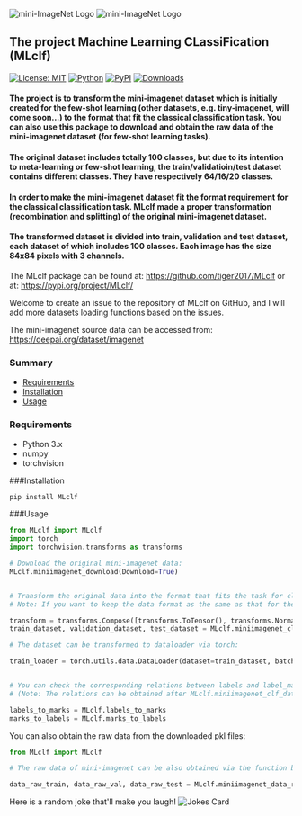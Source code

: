 ![mini-ImageNet Logo](https://github.com/tiger2017/MLclf/blob/master/mini-imagenet.png)
![mini-ImageNet Logo](https://github.com/tiger2017/MLclf/blob/master/tiny-imagenet.png)
## The project Machine Learning CLassiFication (MLclf) 

[![License: MIT](https://img.shields.io/badge/License-MIT-yellow.svg)](https://opensource.org/licenses/MIT)
[![Python](https://img.shields.io/badge/python-3.6-blue.svg)](https://www.python.org/)
[![PyPI](https://img.shields.io/pypi/v/mlclf)](https://pypi.org/project/mlclf/)
[![Downloads](https://static.pepy.tech/personalized-badge/mlclf?period=total&units=international_system&left_color=blue&right_color=green&left_text=Downloads)](https://pepy.tech/project/mlclf)

#### The project is to transform the mini-imagenet dataset which is initially created for the few-shot learning (other datasets, e.g. tiny-imagenet, will come soon...) to the format that fit the classical classification task. You can also use this package to download and obtain the raw data of the mini-imagenet dataset (for few-shot learning tasks).
#### The original dataset includes totally 100 classes, but due to its intention to meta-learning or few-shot learning, the train/validatioin/test dataset contains different classes. They have respectively 64/16/20 classes.


#### In order to make the mini-imagenet dataset fit the format requirement for the classical classification task. MLclf made a proper transformation (recombination and splitting) of the original mini-imagenet dataset.
#### The transformed dataset is divided into train, validation and test dataset, each dataset of which includes 100 classes. Each image has the size 84x84 pixels with 3 channels.


The MLclf package can be found at: https://github.com/tiger2017/MLclf 
                            or at: https://pypi.org/project/MLclf/

Welcome to create an issue to the repository of MLclf on GitHub, and I will add more datasets loading functions based on the issues.


The mini-imagenet source data can be accessed from: https://deepai.org/dataset/imagenet


### Summary
* [Requirements](#requirements)
* [Installation](#installation)
* [Usage](#usage)

### Requirements

- Python 3.x
- numpy
- torchvision

###Installation
```angular2html
pip install MLclf
```

###Usage
```python
from MLclf import MLclf
import torch
import torchvision.transforms as transforms

# Download the original mini-imagenet data:
MLclf.miniimagenet_download(Download=True)


# Transform the original data into the format that fits the task for classification:
# Note: If you want to keep the data format as the same as that for the meta-learning or few-shot learning (original format), just set ratio_train=0.64, ratio_val=0.16, shuffle=False.

transform = transforms.Compose([transforms.ToTensor(), transforms.Normalize((0.5, 0.5, 0.5), (0.5, 0.5, 0.5))])
train_dataset, validation_dataset, test_dataset = MLclf.miniimagenet_clf_dataset(ratio_train=0.6, ratio_val=0.2, seed_value=None, shuffle=True, transform=transform, save_clf_data=True)

# The dataset can be transformed to dataloader via torch: 

train_loader = torch.utils.data.DataLoader(dataset=train_dataset, batch_size=128, shuffle=True, num_workers=0)


# You can check the corresponding relations between labels and label_marks of the image data:
# (Note: The relations can be obtained after MLclf.miniimagenet_clf_dataset is called, otherwise they will be returned as None instead.)

labels_to_marks = MLclf.labels_to_marks
marks_to_labels = MLclf.marks_to_labels
```

You can also obtain the raw data from the downloaded pkl files:
```python
from MLclf import MLclf

# The raw data of mini-imagenet can be also obtained via the function below:

data_raw_train, data_raw_val, data_raw_test = MLclf.miniimagenet_data_raw()
```

Here is a random joke that'll make you laugh!
![Jokes Card](https://readme-jokes.vercel.app/api)